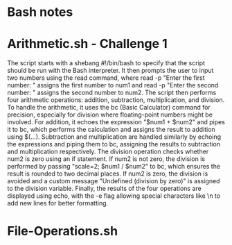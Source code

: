 # Bash notes

# Arithmetic.sh - Challenge 1
The script starts with a shebang #!/bin/bash to specify that the script should be run with the Bash interpreter. It then prompts the user to input two numbers using the read command, where read -p "Enter the first number: " assigns the first number to num1 and read -p "Enter the second number: " assigns the second number to num2.
 The script then performs four arithmetic operations: addition, subtraction, multiplication, and division. To handle the arithmetic, it uses the bc (Basic Calculator) command for precision, especially for division where floating-point numbers might be involved. For addition, it echoes the expression "$num1 + $num2" and pipes it to bc, which performs the calculation and assigns the result to addition using $(...). Subtraction and multiplication are handled similarly by echoing the expressions and piping them to bc, assigning the results to subtraction and multiplication respectively.
  The division operation checks whether num2 is zero using an if statement. If num2 is not zero, the division is performed by passing "scale=2; $num1 / $num2" to bc, which ensures the result is rounded to two decimal places. If num2 is zero, the division is avoided and a custom message "Undefined (division by zero)" is assigned to the division variable.
   Finally, the results of the four operations are displayed using echo, with the -e flag allowing special characters like \n to add new lines for better formatting.

   # File-Operations.sh